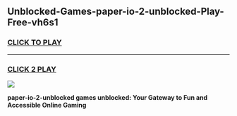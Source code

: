 
## Unblocked-Games-paper-io-2-unblocked-Play-Free-vh6s1
<h3>
<a href="https://premium76.site?title=paper-io-2-unblocked&ref=12A">CLICK TO PLAY</a></h3>
<hr>

<h3>
<a href="https://premium76.site?title=paper-io-2-unblocked&ref=12A">CLICK 2 PLAY</a>
  
</h3>

<a href="https://premium76.site?title=paper-io-2-unblocked&ref=12A"><img src="https://clearcache.store/games.png"></a>


**paper-io-2-unblocked games unblocked: Your Gateway to Fun and Accessible Online Gaming**

